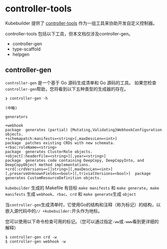 # controller-tools

Kubebuilder 提供了 [controller-tools](https://github.com/kubernetes-sigs/controller-tools) 作为一组工具来协助开发自定义控制器。

controller-tools 包括以下工具，但本文档仅涉及controller-gen。

- controller-gen
- type-scaffold
- helpgen

##  controller-gen

`controller-gen` 是一个基于 Go 源码生成清单和 Go 源码的工具。
如果您检查`controller-gen`帮助，您将看到以下五种类型的生成器的存在。

```
❯ controller-gen -h

(中略)

generators

+webhook                                                                                                  package  generates (partial) {Mutating,Validating}WebhookConfiguration objects.
+schemapatch:manifests=<string>[,maxDescLen=<int>]                                                        package  patches existing CRDs with new schemata.
+rbac:roleName=<string>                                                                                   package  generates ClusterRole objects.
+object[:headerFile=<string>][,year=<string>]                                                             package  generates code containing DeepCopy, DeepCopyInto, and DeepCopyObject method implementations.
+crd[:crdVersions=<[]string>][,maxDescLen=<int>][,preserveUnknownFields=<bool>][,trivialVersions=<bool>]  package  generates CustomResourceDefinition objects.
```

`kubebuilder` 生成的 Makefile 有目标 `make manifests` 和 `make generate`，`make manifests` 生成 `webhook`、`rbac`、`crd` 和 `make generate`生成 `object`

当`controller-gen`生成清单时，它使用Go的结构和注释（称为标记）的结构，以嵌入源代码中的`// +kubebuilder:`开头作为地标。

您可以使用以下命令检查可用的标记。（您可以通过指定`-ww`或`-www`看到更详细的解释）

```console
$ controller-gen crd -w
$ controller-gen webhook -w
```
